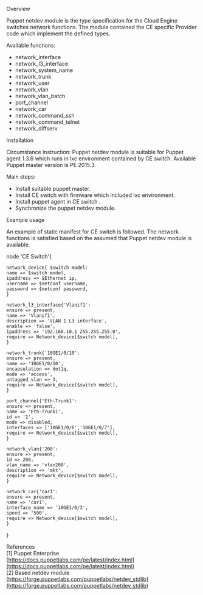 Overview

Puppet netdev module is the type specification for the Cloud Engine switches network functions. The module contained the CE specific Provider code which implement the defined types.

Available functions:
 - network_interface
 - network_l3_interface
 - network_system_name
 - network_trunk
 - network_user
 - network_vlan
 - network_vlan_batch
 - port_channel
 - network_car
 - network_command_ssh
 - network_command_telnet
 - network_diffserv

Installation

Circumstance instruction:
Puppet netdev module is suitable for Puppet agent 1.3.6 which runs in lxc environment contained by CE switch.
Available Puppet master version is PE 2015.3. 

Main steps:
 - Install suitable puppet master.
 - Install CE switch with firmware which included lxc environment.
 - Install puppet agent in CE switch .
 - Synchronize the puppet netdev module.

Example usage

An example of static manifest for CE switch is followed. The network functions is satisfied based on the assumed that Puppet netdev module is available.

node 'CE Switch'{
    
	network_device{ $switch model:
	name => $switch model,
	ipaddress => $Ethernet ip,
	username => $netconf username,
	password => $netconf password,
	}
	
	network_l3_interface{'Vlanif1':
    ensure => present,
	name => 'Vlanif1',
	description => 'VLAN 1 L3 interface',
	enable => 'false',
	ipaddress => '192.168.10.1 255.255.255.0',
	require => Network_device[$switch model],
	}
	
	network_trunk{'10GE1/0/10':
	ensure => present,
	name => '10GE1/0/10',
	encapsulation => dot1q,
	mode => 'access',
    untagged_vlan => 3, 
	require => Network_device[$switch model],
    }
	
	port_channel{'Eth-Trunk1':
	ensure => present,
	name => 'Eth-Trunk1',   
	id => '1',   
	mode => disabled,   
    interfaces => ['10GE1/0/6','10GE1/0/7'],   
	require => Network_device[$switch model],
    }
	
	network_vlan{'200':
	ensure => present,
	id => 200,
	vlan_name => 'vlan200',
    description => 'mkt', 
	require => Network_device[$switch model],
	}
    
	network_car{'car1':
	ensure => present,
	name => 'car1',
	interface_name => '10GE1/0/3',
	speed => '500',
    require => Network_device[$switch model],
    }
}  

References   
    [1] Puppet Enterprise   
            [https://docs.puppetlabs.com/pe/latest/index.html](https://docs.puppetlabs.com/pe/latest/index.html)   
    [2] Based netdev module   
            [https://forge.puppetlabs.com/puppetlabs/netdev_stdlib](https://forge.puppetlabs.com/puppetlabs/netdev_stdlib)   

